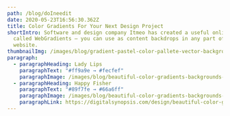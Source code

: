 ```yaml
---
path: /blog/doIneedit
date: 2020-05-23T16:56:30.362Z
title: Color Gradients For Your Next Design Project
shortIntro: Software and design company Itmeo has created a useful online tool
  called WebGradients – you can use as content backdrops in any part of your
  website.
thumbnailImg: /images/blog/gradient-pastel-color-pallete-vector-background.jpg
paragraph:
  - paragraphHeading: Lady Lips
    paragraphText: "#ff9a9e → #fecfef"
    paragraphImage: /images/blog/beautiful-color-gradients-backgrounds-006-lady-lips.png
  - paragraphHeading: Happy Fisher
    paragraphText: "#89f7fe → #66a6ff"
    paragraphImage: /images/blog/beautiful-color-gradients-backgrounds-030-happy-fisher.png
    paragraphLink: https://digitalsynopsis.com/design/beautiful-color-gradients-backgrounds/
---
```

